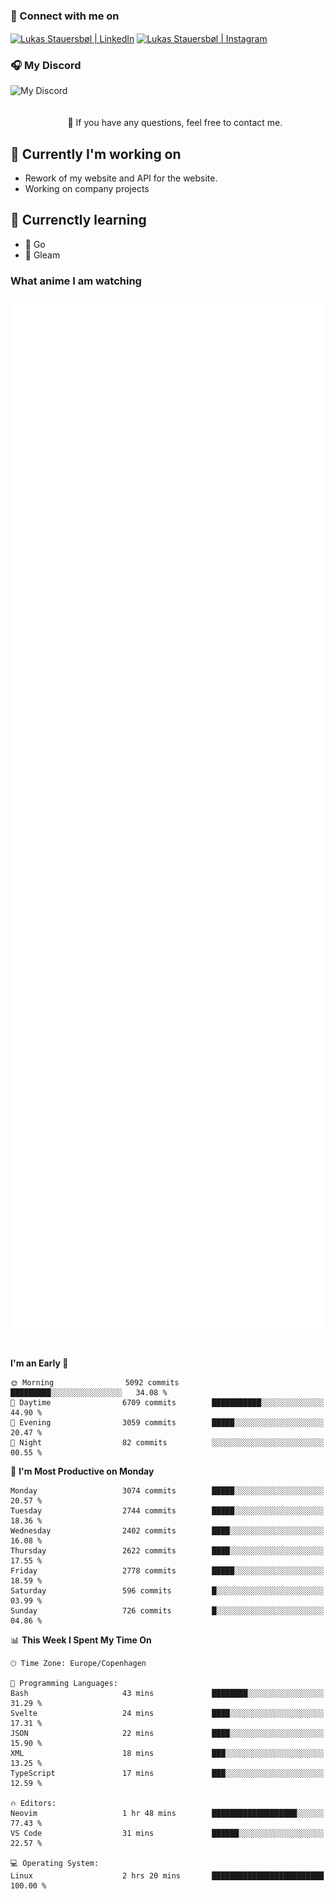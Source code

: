 ### 🔗 Connect with me on
<a href="https://www.instagram.com/lukas_stauersbol" target="_blank"><img align="center" src="https://raw.githubusercontent.com/stauersbol/stauersbol/main/images/instagram.svg" alt="Lukas Stauersbøl | LinkedIn" width="30px"/></a>
<a href="https://www.linkedin.com/in/lukas-stauersbol/" target="_blank"><img align="center" src="https://raw.githubusercontent.com/stauersbol/stauersbol/main/images/linkedin.svg" alt="Lukas Stauersbøl | Instagram" width="30px"/></a>

<p align="center">
 <h3>🎧 My Discord</h3>
 <img align="left" height="55px" src="https://discord.c99.nl/widget/theme-2/147806323323568128.png" alt="My Discord" />
</p>

<br/>
<br/>
<br/>
💬 If you have any questions, feel free to contact me.

## 🔭 Currently I'm working on
- Rework of my website and API for the website.
- Working on company projects
 
## 🌱 Currenctly learning
- 💙 Go
- 💜 Gleam

### What anime I am watching
<a href="https://anilist.co/user/slashiy/" align="center"><img align="center" width="500px" src="metrics.plugin.personal.anilist.svg" /></a>

<br/>

<!--START_SECTION:waka-->
**I'm an Early 🐤** 

```text
🌞 Morning                5092 commits        █████████░░░░░░░░░░░░░░░░   34.08 % 
🌆 Daytime                6709 commits        ███████████░░░░░░░░░░░░░░   44.90 % 
🌃 Evening                3059 commits        █████░░░░░░░░░░░░░░░░░░░░   20.47 % 
🌙 Night                  82 commits          ░░░░░░░░░░░░░░░░░░░░░░░░░   00.55 % 
```
📅 **I'm Most Productive on Monday** 

```text
Monday                   3074 commits        █████░░░░░░░░░░░░░░░░░░░░   20.57 % 
Tuesday                  2744 commits        █████░░░░░░░░░░░░░░░░░░░░   18.36 % 
Wednesday                2402 commits        ████░░░░░░░░░░░░░░░░░░░░░   16.08 % 
Thursday                 2622 commits        ████░░░░░░░░░░░░░░░░░░░░░   17.55 % 
Friday                   2778 commits        █████░░░░░░░░░░░░░░░░░░░░   18.59 % 
Saturday                 596 commits         █░░░░░░░░░░░░░░░░░░░░░░░░   03.99 % 
Sunday                   726 commits         █░░░░░░░░░░░░░░░░░░░░░░░░   04.86 % 
```


📊 **This Week I Spent My Time On** 

```text
🕑︎ Time Zone: Europe/Copenhagen

💬 Programming Languages: 
Bash                     43 mins             ████████░░░░░░░░░░░░░░░░░   31.29 % 
Svelte                   24 mins             ████░░░░░░░░░░░░░░░░░░░░░   17.31 % 
JSON                     22 mins             ████░░░░░░░░░░░░░░░░░░░░░   15.90 % 
XML                      18 mins             ███░░░░░░░░░░░░░░░░░░░░░░   13.25 % 
TypeScript               17 mins             ███░░░░░░░░░░░░░░░░░░░░░░   12.59 % 

🔥 Editors: 
Neovim                   1 hr 48 mins        ███████████████████░░░░░░   77.43 % 
VS Code                  31 mins             ██████░░░░░░░░░░░░░░░░░░░   22.57 % 

💻 Operating System: 
Linux                    2 hrs 20 mins       █████████████████████████   100.00 % 
```


<!--END_SECTION:waka-->
